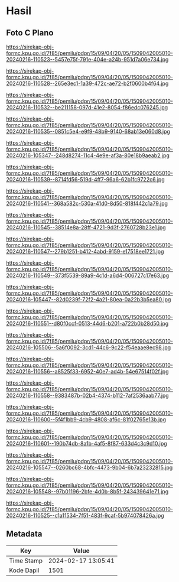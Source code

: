 # Hasil

## Foto C Plano

https://sirekap-obj-formc.kpu.go.id/7f85/pemilu/pdpr/15/09/04/20/05/1509042005010-20240216-110523--5457e75f-791e-404e-a24b-951d7a06e734.jpg

https://sirekap-obj-formc.kpu.go.id/7f85/pemilu/pdpr/15/09/04/20/05/1509042005010-20240216-110528--265e3ec1-1a39-472c-ae72-b2f0600b4f64.jpg

https://sirekap-obj-formc.kpu.go.id/7f85/pemilu/pdpr/15/09/04/20/05/1509042005010-20240216-110532--be211158-097d-41e2-8054-f86edc076245.jpg

https://sirekap-obj-formc.kpu.go.id/7f85/pemilu/pdpr/15/09/04/20/05/1509042005010-20240216-110535--0851c5e4-e9f9-48b9-9140-68ab13e060d8.jpg

https://sirekap-obj-formc.kpu.go.id/7f85/pemilu/pdpr/15/09/04/20/05/1509042005010-20240216-105347--248d8274-11c4-4e9e-af3a-80e18b9aeab2.jpg

https://sirekap-obj-formc.kpu.go.id/7f85/pemilu/pdpr/15/09/04/20/05/1509042005010-20240216-110539--8714fd56-519d-4ff7-96a6-62b1fc9722c6.jpg

https://sirekap-obj-formc.kpu.go.id/7f85/pemilu/pdpr/15/09/04/20/05/1509042005010-20240216-110541--368a582c-530a-41d0-8d50-818f442c1a79.jpg

https://sirekap-obj-formc.kpu.go.id/7f85/pemilu/pdpr/15/09/04/20/05/1509042005010-20240216-110545--38514e8a-28ff-4721-9d3f-2760728b23e1.jpg

https://sirekap-obj-formc.kpu.go.id/7f85/pemilu/pdpr/15/09/04/20/05/1509042005010-20240216-110547--279b1251-b412-4abd-9159-e17518ee1721.jpg

https://sirekap-obj-formc.kpu.go.id/7f85/pemilu/pdpr/15/09/04/20/05/1509042005010-20240216-110549--373f5539-89a9-4c1d-a6d4-006727c17e63.jpg

https://sirekap-obj-formc.kpu.go.id/7f85/pemilu/pdpr/15/09/04/20/05/1509042005010-20240216-105447--82d0239f-72f2-4a21-80ea-0a22b3b5ea80.jpg

https://sirekap-obj-formc.kpu.go.id/7f85/pemilu/pdpr/15/09/04/20/05/1509042005010-20240216-110551--d80f0ccf-0513-44d6-b201-a722b0b28d50.jpg

https://sirekap-obj-formc.kpu.go.id/7f85/pemilu/pdpr/15/09/04/20/05/1509042005010-20240216-105506--5a6f0092-3cd1-44c6-9c22-f54eaae8ec98.jpg

https://sirekap-obj-formc.kpu.go.id/7f85/pemilu/pdpr/15/09/04/20/05/1509042005010-20240216-110556--a8525f33-6952-40e7-ad4b-54e67514f02f.jpg

https://sirekap-obj-formc.kpu.go.id/7f85/pemilu/pdpr/15/09/04/20/05/1509042005010-20240216-110558--9383487b-02b4-4374-b112-7af2536aab77.jpg

https://sirekap-obj-formc.kpu.go.id/7f85/pemilu/pdpr/15/09/04/20/05/1509042005010-20240216-110600--5f4f1bb9-4cb9-4808-af6c-81f02765e13b.jpg

https://sirekap-obj-formc.kpu.go.id/7f85/pemilu/pdpr/15/09/04/20/05/1509042005010-20240216-110601--190b74db-8a1b-4af5-8f87-633d4c3c9d10.jpg

https://sirekap-obj-formc.kpu.go.id/7f85/pemilu/pdpr/15/09/04/20/05/1509042005010-20240216-105547--0260bc68-4bfc-4473-9b04-6b7a23232815.jpg

https://sirekap-obj-formc.kpu.go.id/7f85/pemilu/pdpr/15/09/04/20/05/1509042005010-20240216-105548--97b01196-2bfe-4d0b-8b5f-243439641e71.jpg

https://sirekap-obj-formc.kpu.go.id/7f85/pemilu/pdpr/15/09/04/20/05/1509042005010-20240216-110525--c1a11534-7f51-483f-9caf-5b974078426a.jpg


## Metadata

| Key        | Value               |
| ---------- | ------------------- |
| Time Stamp | 2024-02-17 13:05:41 |
| Kode Dapil | 1501                |



